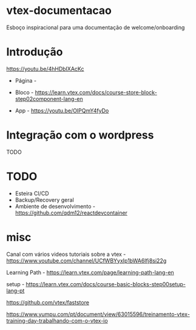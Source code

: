 # vtex-documentacao
Esboço inspiracional para uma documentação de welcome/onboarding

# Introdução

https://youtu.be/4hHDbIXAcKc

* Página - 

* Bloco - https://learn.vtex.com/docs/course-store-block-step02component-lang-en

* App - https://youtu.be/OIPQmY4fyDo


# Integração com o wordpress

TODO

# TODO

* Esteira CI/CD
* Backup/Recovery geral
* Ambiente de desenvolvimento - https://github.com/qdm12/reactdevcontainer

# misc

Canal com vários videos tutoriais sobre a vtex - https://www.youtube.com/channel/UCfWBYyxIp1bWA6Ifj8si22g

Learning Path - https://learn.vtex.com/page/learning-path-lang-en

setup - https://learn.vtex.com/docs/course-basic-blocks-step00setup-lang-pt

https://github.com/vtex/faststore

https://www.yumpu.com/pt/document/view/63015596/treinamento-vtex-training-day-trabalhando-com-o-vtex-io

